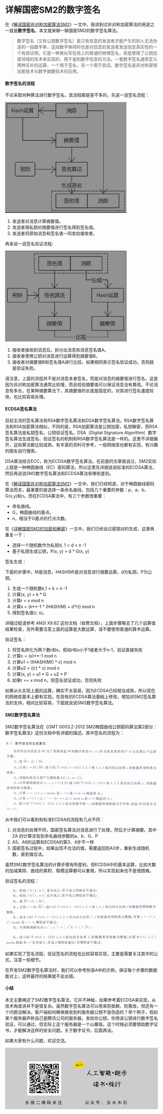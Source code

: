 # 详解国密SM2的数字签名

在《[解读国密非对称加密算法SM2](https://mp.weixin.qq.com/s/gQmufSLucKj1woN0tKTQUA)》一文中，我讲到过非对称加密算法的用途之一就是**数字签名**。本文就来聊一聊国密SM2的数字签名算法。

> 数字签名（又称公钥数字签名）是只有信息的发送者才能产生的别人无法伪造的一段数字串，这段数字串同时也是对信息的发送者发送信息真实性的一个有效证明。它是一种类似写在纸上的普通的物理签名，但是使用了公钥加密领域的技术来实现的，用于鉴别数字信息的方法。一套数字签名通常定义两种互补的运算，一个用于签名，另一个用于验证。数字签名是非对称密钥加密技术与数字摘要技术的应用。

#### 数字签名的流程

不论采取何种算法进行数字签名，其流程都是差不多的，先说一说签名流程：

![签名流程](https://raw.githubusercontent.com/mogoweb/mywritings/master/book_wechat/202003/images/gmssl_sm2_overview_02.png)

1. 发送者对消息计算摘要值。
2. 发送者用私钥对摘要值进行签名得到签名值。
3. 发送者将原始消息和签名值一同发给接收者。

再来说一说签名验证流程:

![验签流程](https://raw.githubusercontent.com/mogoweb/mywritings/master/book_wechat/202003/images/gmssl_sm2_overview_03.png)

1. 接收者接收到消息后，拆分出消息和消息签名值A。
2. 接收者使用公钥对消息进行运算得到摘要值B。
3. 接收者对摘要值B和签名值A进行比较，如果相同表示签名验证成功，否则就是验证失败。

请注意，上面的流程并不是对消息本身签名，而是对消息的摘要值进行签名，这是因为非对称加密算法通常比较慢，而且校验摘要值可以保证消息没有篡改。不论消息有多长，在某种摘要算法下，其摘要值的长度是固定的，对其进行签名速度较快，也比较容易处理。

#### ECDSA签名算法

目前主流的签名算法有RSA数字签名算法和DSA数字签名算法。RSA数字签名算法和RSA加密算法相似，不同的是，RSA加密算法是公钥加密，私钥解密，而RSA签名算法是私钥签名，公钥验证签名。DSA（Digital Signature Algorithm）数字签名算法生成签名、验证签名的机制和RSA数字签名算法是一样的。这里不详细展开，这些算法都比较成熟，有丰富的资料可参考，一般网络库也都有实现，有兴趣的朋友自行搜索。

DSA算法结合ECC，称为ECDSA数字签名算法。在前面的文章我说过，SM2实际上就是一种椭圆曲线（EC）密码算法，所以这里先详细说说标准的ECDSA算法，然后再说说SM2数字签名算法和ECDSA算法有哪些差别。

在《[解读国密非对称加密算法SM2](https://mp.weixin.qq.com/s/gQmufSLucKj1woN0tKTQUA)》一文中，我们已经知道，对于椭圆曲线密码算法而言，最重要的是选择一条命名曲线，包括几个重要的参数：p、a、b、G(x,y)和n。而在ECDSA算法中，有三个参数很重要：

* 命名曲线。
* G，椭圆曲线的基点。
* n，相当于G基点的打点次数。

在《[详解国密SM2的加密和解密](https://mp.weixin.qq.com/s/Axj_oVvV2g-xSTLXO15c8w)》一文中，我们已经谈过密钥对的生成，这里再重复一下：

* 选择一个随机数作为私钥d, 1 < d < n -1
* 基于私钥生成公钥，P(x, y) = d * G(x, y)

签名生成：

下面的步骤中，M是消息，HASH(M)是对消息进行摘要运算。d为私钥，P为公钥。

1. 生成一个随机数k,1 < k < n -1
2. 计算(x, y) = k * G
3. 计算r = x mod n
4. 计算s = (k\*\*-1 * (HASH(M) + d*r)) mod n
5. 得到签名值(r, s)。

详细过程请参考 ANSI X9.62 这份文档（收费文档），上面步骤略去了几个运算值结果检查，另外需要注意上面的运算是大数运算，请不要使用普通的算术运算。

验证签名：

1. 将签名转化为两个数r和s，假如r和s小于1或者大于n-1，验证直接失败
2. 计算c = (s)\*\*-1 mod n
3. 计算u1 = ((HASH(M)) * c) mod n
4. 计算u2 = ((r) * c) mod n
6. 计算(x, y) = u1 * G + u2 * P
7. 如果r == x mod n，则签名验证成功，否则失败

如果从头实现上面的运算，确实不太容易，因为ECDSA已经相当成熟，所以现在的网络库基本上都有实现。在现有的ECDSA算法基础上修改，增加对SM2签名算法的支持，相对比较容易，下面就说说SM2数字签名算法。

#### SM2数字签名算法

SM2数字签名算法在《GMT 0003.2-2012 SM2椭圆曲线公钥密码算法第2部分：数字签名算法》这份文档中有详细的描述。其中签名的流程为：

![SM2签名流程](https://raw.githubusercontent.com/mogoweb/mywritings/master/book_wechat/202004/images/gmssl_sm2_sign_01.png)

从中我们可以看到和标准ECDSA的流程有几点不同：

1. 对消息的处理不同，国密签名算法对消息进行了处理，然后才计算摘要。其中 ZA 的计算涉及到命名曲线参数的a、b、G、P
2. A5、A6的运算和ECDSA的第3、4步不一样
3. 国密签名过程中，如果出现不合法的值，需要返回到A3步，重新生成随机数，直到值合法。

虽然SM2数字签名算法的计算步骤有所差别，但ECDSA中的基本运算，比如大数的加减乘除、曲线的乘积、取模运算都可以重用，所以实现起来也不是很困难。

验证签名的流程：

![](https://raw.githubusercontent.com/mogoweb/mywritings/master/book_wechat/202004/images/gmssl_sm2_sign_02.png)
![SM2验证签名流程](https://raw.githubusercontent.com/mogoweb/mywritings/master/book_wechat/202004/images/gmssl_sm2_sign_03.png)

如果实现了签名流程，验证签名的流程也比较容易实现，主要是需要关注其中的公式，注意一些细节。

在开发SM2数字签名算法时，我们可以参考附录A中的示例，保证每个步骤的数据能对上，这样最终的结果就不会出错。

#### 小结

本文主要阐述了SM2数字签名算法，它并不神秘，如果参考着ECDSA来实现，从技术角度讲并不是很复杂。虽然数字签名算法可以用来防抵赖、防篡改，但还有一个问题没解决，客户端如何确保接收到的服务器公钥不是伪造的？举个例子，假如某个服务器声称自己是腾讯公司的服务器，发给你公钥，你用该公钥进行数字签名验证，可以通过，但实际上这个服务器是一个山寨版。这个时候必须要借助数字证书，才能解决这样的安全问题。关于数字证书，后面再谈。

如果大家有什么问题，欢迎交流。

![](https://raw.githubusercontent.com/mogoweb/mywritings/master/book_wechat/common_images/%E5%BE%AE%E4%BF%A1%E5%85%AC%E4%BC%97%E5%8F%B7_%E5%85%B3%E6%B3%A8%E4%BA%8C%E7%BB%B4%E7%A0%81.png)